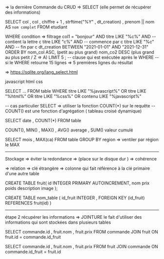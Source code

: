 
=> la dernière Commande du CRUD 
=> SELECT (elle permet de récupérer des informations)

SELECT col , col ,
       chiffre + 1 ,
       strftime("%Y" , dt_creation) ,
       prenom || nom  AS `nom complet`
FROM etudiant

WHERE condition => filtrage
     col1 = "bonjour" AND
     titre LIKE "%c%" AND -- contient la lettre c 
     titre LIKE "c%" AND -- commence par c 
     titre LIKE "%c" AND -- fin par c 
     dt_creation BETWEEN "2021-01-01" AND "2021-12-31"
ORDER BY nom_col ASC, (petit au plus grand)
         nom_co2 DESC (plus grand au plus petit / Z => A)
LIMIT 5 ; -- clause qui est exécutée après le WHERE
          -- si le WHERE retourne 15 lignes => 5 premières lignes du résultat 

=> https://sqlite.org/lang_select.html



javascript html css 

SELECT ...
FROM table
WHERE titre LIKE "%javascript%" OR titre LIKE "%html%" OR titre LIKE "%css%" OR contenu LIKE "%javascript%"

-- cas particulier SELECT => utiliser la fonction COUNT(*) sur le requête
-- COUNT() est une fonction d'agrégation ( tableau croisé dynamique)

SELECT date , COUNT(*)
FROM table

COUNT(), MIN() , MAX() , AVG() average , SUM() valeur cumulé

SELECT mois , MAX(ca)
FROM table
GROUP BY region  => ventiler par région le MAX

-----
Stockage 
=> éviter la redondance => (place sur le disque dur )
=> cohérence 

=> relation
=> clé étrangère => colonne qui fait référence à la clé primaire d'une autre table 

CREATE TABLE fruit(
    id INTEGER PRIMARY AUTOINCREMENT,
    nom 
    prix
    poids
    description
    image 
);

CREATE TABLE nom_table (
    id_fruit INTEGER ,
    FOREIGN KEY (id_fruit) REFERENCES fruit(id)
)

--- 
étape 2
récupérer les informations => JOINTURE 
le fait d'utiliser des informations qui sont stockées dans plusieurs tables 

SELECT commande.id , fruit.nom , fruit.prix
FROM commande
JOIN fruit
ON fruit.id = commande.id_fruit

SELECT commande.id , fruit.nom , fruit.prix
FROM fruit
JOIN commande
ON  commande.id_fruit = fruit.id 
